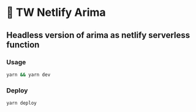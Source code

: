 # 🐳 TW Netlify Arima

## Headless version of arima as netlify serverless function

### Usage

```bash
yarn && yarn dev
```

### Deploy

```bash
yarn deploy
```
